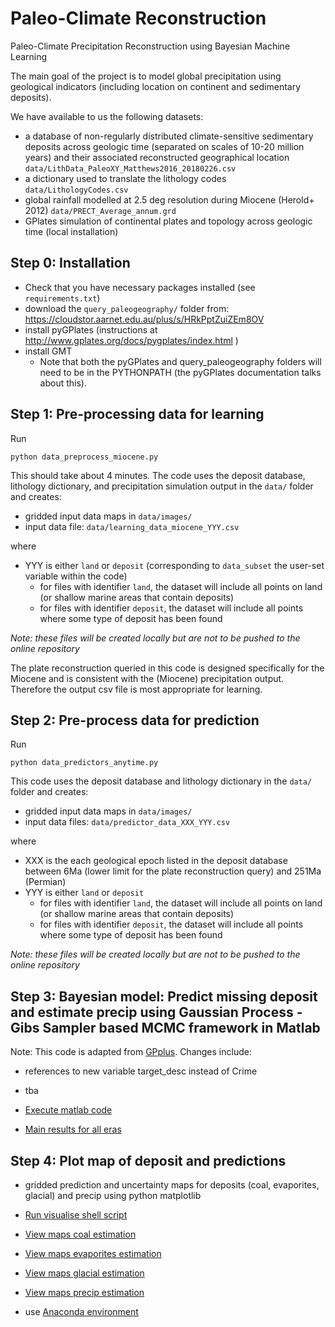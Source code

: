 # Paleo-Climate Reconstruction
Paleo-Climate Precipitation Reconstruction using Bayesian Machine Learning

The main goal of the project is to model global precipitation using geological indicators (including location on continent and sedimentary deposits).

We have available to us the following datasets:
- a database of non-regularly distributed climate-sensitive sedimentary deposits across geologic time (separated on scales of 10-20 million years) and their associated reconstructed geographical location `data/LithData_PaleoXY_Matthews2016_20180226.csv`
- a dictionary used to translate the lithology codes `data/LithologyCodes.csv`
- global rainfall modelled at 2.5 deg resolution during Miocene (Herold+ 2012) `data/PRECT_Average_annum.grd`
- GPlates simulation of continental plates and topology across geologic time (local installation)



## Step 0: Installation
* Check that you have necessary packages installed (see `requirements.txt`)
* download the `query_paleogeography/` folder from: https://cloudstor.aarnet.edu.au/plus/s/HRkPptZuiZEm8OV 
* install pyGPlates (instructions at http://www.gplates.org/docs/pygplates/index.html )
* install GMT
  * Note that both the pyGPlates and query_paleogeography folders will need to be in the PYTHONPATH (the pyGPlates documentation talks about this).

## Step 1: Pre-processing data for learning
Run
```
python data_preprocess_miocene.py
```
This should take about 4 minutes. The code uses the deposit database, lithology dictionary, and precipitation simulation output in the `data/` folder and creates:
* gridded input data maps in `data/images/`
* input data file: `data/learning_data_miocene_YYY.csv`

where 

* YYY is either `land` or `deposit` (corresponding to `data_subset` the user-set variable within the code)
  * for files with identifier `land`, the dataset will include all points on land (or shallow marine areas that contain deposits)
  * for files with identifier `deposit`, the dataset will include all points where some type of deposit has been found

_Note: these files will be created locally but are not to be pushed to the online repository_

The plate reconstruction queried in this code is designed specifically for the Miocene and is consistent with the (Miocene) precipitation output. Therefore the output csv file is most appropriate for learning.

 

## Step 2: Pre-process data for prediction
Run
```
python data_predictors_anytime.py
```
This code uses the deposit database and lithology dictionary in the `data/` folder and creates:
* gridded input data maps in `data/images/`
* input data files: `data/predictor_data_XXX_YYY.csv`

where 

* XXX is the each geological epoch listed in the deposit database between 6Ma (lower limit for the plate reconstruction query) and 251Ma (Permian)
* YYY is either `land` or `deposit`
  * for files with identifier `land`, the dataset will include all points on land (or shallow marine areas that contain deposits)
  * for files with identifier `deposit`, the dataset will include all points where some type of deposit has been found

_Note: these files will be created locally but are not to be pushed to the online repository_


## Step 3: Bayesian model: Predict missing deposit and estimate precip using Gaussian Process - Gibs Sampler based MCMC framework in Matlab


Note: This code is adapted from [GPplus](https://github.com/sebhaan/GPplus). Changes include:
* references to new variable target_desc instead of Crime 
* tba


* [Execute matlab code ](https://github.com/EarthByte/paleoclimate-reconstruction/blob/master/reconstruction_prediction/model/predmodel_framework.m)
* [Main results for all eras](https://github.com/EarthByte/paleoclimate-reconstruction/blob/master/reconstruction_prediction/model/results_all.csv)




## Step 4: Plot map of deposit and predictions
  
* gridded prediction and uncertainty maps  for deposits (coal, evaporites, glacial) and precip using python matplotlib
* [Run visualise shell script ](https://github.com/EarthByte/paleoclimate-reconstruction/blob/master/reconstruction_prediction/run_results_visualisations_.sh)

* [View maps coal estimation](https://github.com/EarthByte/paleoclimate-reconstruction/tree/master/reconstruction_prediction/results_depositsprecip/coal)

* [View maps evaporites estimation](https://github.com/EarthByte/paleoclimate-reconstruction/tree/master/reconstruction_prediction/results_depositsprecip/evaporites)

* [View maps glacial estimation](https://github.com/EarthByte/paleoclimate-reconstruction/tree/master/reconstruction_prediction/results_depositsprecip/glacial)


* [View maps precip estimation](https://github.com/EarthByte/paleoclimate-reconstruction/tree/master/reconstruction_prediction/results_depositsprecip/precitmap)

* use [Anaconda environment](environment.yml)



